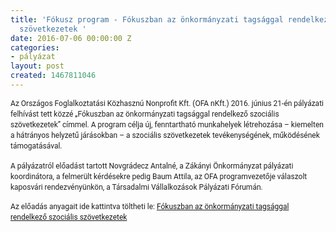 ```yaml
---
title: 'Fókusz program - Fókuszban az önkormányzati tagsággal rendelkező szociális
  szövetkezetek '
date: 2016-07-06 00:00:00 Z
categories:
- pályázat
layout: post
created: 1467811046
---
```


<p><span style="color: #212121; font-family: Roboto, sans-serif; font-size: 12px; line-height: 17.1429px;">Az Országos Foglalkoztatási Közhasznú Nonprofit Kft. (OFA nKft.) 2016. június 21-én pályázati felhívást tett közzé „Fókuszban az önkormányzati tagsággal rendelkező szociális szövetkezetek” címmel.&nbsp;A program célja új, fenntartható munkahelyek létrehozása – kiemelten a hátrányos helyzetű járásokban – a szociális szövetkezetek tevékenységének, működésének támogatásával. &nbsp;</span></p><p><span style="color: #212121; font-family: Roboto, sans-serif; font-size: 12px; line-height: 17.1429px;">A pályázatról előadást tartott Novgrádecz Antalné, a Zákányi Önkormányzat pályázati koordinátora, a felmerült kérdésekre pedig Baum Attila, az OFA programvezetője válaszolt kaposvári rendezvényünkön, a Társadalmi Vállalkozások Pályázati Fórumán.&nbsp;</span></p><p><span style="color: #212121; font-family: Roboto, sans-serif; font-size: 12px; line-height: 17.1429px;"></span></p><p><span style="color: #212121; font-family: Roboto, sans-serif; font-size: 12px; line-height: 17.1429px;"></span></p><p><span style="color: #212121; font-family: Roboto, sans-serif; font-size: 12px; line-height: 17.1429px;">Az előadás anyagait ide kattintva töltheti le:&nbsp;</span><span style="color: #212121; font-family: Roboto, sans-serif; font-size: 12px; line-height: 17.1429px;"><a href="https://drive.google.com/folderview?id=0B0IzIEWuDpUTcVdzaWxpaWRxVFU&amp;usp=sharing">Fókuszban az önkormányzati tagsággal rendelkező szociális szövetkezetek</a></span></p><p><span style="color: #212121; font-family: Roboto, sans-serif; font-size: 12px; line-height: 17.1429px;"></span></p><p><span style="color: #212121; font-family: Roboto, sans-serif; font-size: 12px; line-height: 17.1429px;"></span></p><p><span style="color: #212121; font-family: Roboto, sans-serif; font-size: 12px; line-height: 17.1429px;"></span></p><p><span style="color: #212121; font-family: Roboto, sans-serif; font-size: 12px; line-height: 17.1429px;"></span></p>
